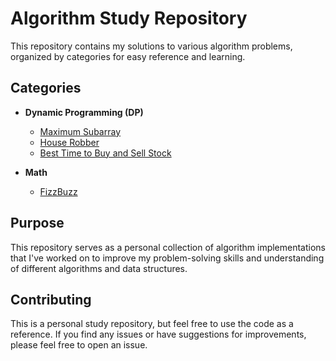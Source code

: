 # Algorithm Study Repository

This repository contains my solutions to various algorithm problems, organized by categories for easy reference and learning.

## Categories

- **Dynamic Programming (DP)**

  - [Maximum Subarray](dp/maxSubArray.py)
  - [House Robber](dp/houseRob.py)
  - [Best Time to Buy and Sell Stock](dp/maxProfit.py)

- **Math**
  - [FizzBuzz](math/fizzbuzz.py)

## Purpose

This repository serves as a personal collection of algorithm implementations that I've worked on to improve my problem-solving skills and understanding of different algorithms and data structures.

## Contributing

This is a personal study repository, but feel free to use the code as a reference. If you find any issues or have suggestions for improvements, please feel free to open an issue.
